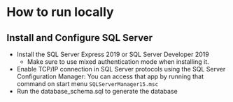 
# How to run locally

## Install and Configure SQL Server
* Install the SQL Server Express 2019 or SQL Server Developer 2019
  - Make sure to use mixed authentication mode when installing it.
* Enable TCP/IP connection in SQL Server protocols using the SQL Server Configuration Manager:  You can access that app by running that command on start menu `SQLServerManager15.msc`
* Run the database_schema.sql to generate the database


